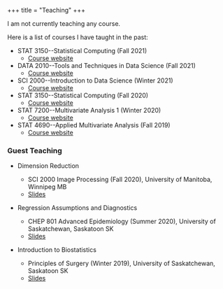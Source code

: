 +++
title = "Teaching"
+++

I am not currently teaching any course.

Here is a list of courses I have taught in the past:

  - STAT 3150--Statistical Computing (Fall 2021)
    + [Course website](https://maxturgeon.ca/f21-stat3150)
  - DATA 2010--Tools and Techniques in Data Science (Fall 2021)
    + [Course website](https://maxturgeon.ca/d21-data2010)
  - SCI 2000--Introduction to Data Science (Winter 2021)
    + [Course website](https://maxturgeon.ca/w21-sci2000)
  - STAT 3150--Statistical Computing (Fall 2020)
    + [Course website](https://maxturgeon.ca/f20-stat3150)
  - STAT 7200--Multivariate Analysis 1 (Winter 2020)
     + [Course website](https://maxturgeon.ca/w20-stat7200)
  - STAT 4690--Applied Multivariate Analysis (Fall 2019)
    + [Course website](https://maxturgeon.ca/f19-stat4690)

### Guest Teaching

  - Dimension Reduction
    + SCI 2000 Image Processing (Fall 2020), University of Manitoba, Winnipeg MB
    + [Slides](/slides/UManitoba-SCI2000-Nov20.pdf)

  - Regression Assumptions and Diagnostics
    + CHEP 801 Advanced Epidemiology (Summer 2020), University of Saskatchewan, Saskatoon SK
    + [Slides](/slides/CHEP801-Regression_Diagnostics.pdf)

  - Introduction to Biostatistics
    + Principles of Surgery (Winter 2019), University of Saskatchewan, Saskatoon SK
    + [Slides](/slides/intro_to_biostats.pdf)
